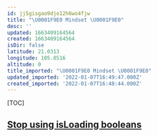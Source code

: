 ```yaml
---
id: jj5gisgao9djo12h6wo4fjw
title: "\U0001F9E0 Mindset \U0001F9E0"
desc: ''
updated: 1663409164564
created: 1663409164564
isDir: false
latitude: 21.0313
longitude: 105.8516
altitude: 0
title_imported: "\U0001F9E0 Mindset \U0001F9E0"
updated_imported: '2022-01-07T16:49:47.000Z'
created_imported: '2022-01-07T16:48:44.000Z'
---
```


[TOC]



## [Stop using isLoading booleans](https://kentcdodds.com/blog/stop-using-isloading-booleans)